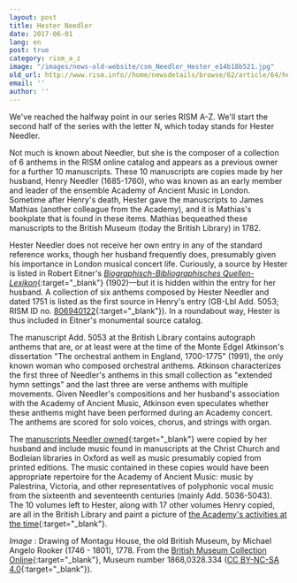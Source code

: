 ```yaml
---
layout: post
title: Hester Needler
date: 2017-06-01
lang: en
post: true
category: rism_a_z
image: "/images/news-old-website/csm_Needler_Hester_e14b18b521.jpg"
old_url: http://www.rism.info//home/newsdetails/browse/62/article/64/hester-needler.html
email: ''
author: ''
---
```



We've reached the halfway point in our series RISM A-Z. We'll start the second half of the series with the letter N, which today stands for Hester Needler.

Not much is known about Needler, but she is the composer of a collection of 6 anthems in the RISM online catalog and appears as a previous owner for a further 10 manuscripts. These 10 manuscripts are copies made by her husband, Henry Needler (1685-1760), who was known as an early member and leader of the ensemble Academy of Ancient Music in London. Sometime after Henry's death, Hester gave the manuscripts to James Mathias (another colleague from the Academy), and it is Mathias's bookplate that is found in these items. Mathias bequeathed these manuscripts to the British Museum (today the British Library) in 1782.

Hester Needler does not receive her own entry in any of the standard reference works, though her husband frequently does, presumably given his importance in London musical concert life. Curiously, a source by Hester is listed in Robert Eitner's [_Biographisch-Bibliographisches Quellen-Lexikon_](https://archive.org/stream/bub_gb_vrsUAAAAYAAJ#page/n167/mode/2up){:target="_blank"} (1902)—but it is hidden within the entry for her husband. A collection of six anthems composed by Hester Needler and dated 1751 is listed as the first source in Henry's entry (GB-Lbl Add. 5053; RISM ID no. [806940122](https://opac.rism.info/search?id=806940122){:target="_blank"}). In a roundabout way, Hester is thus included in Eitner's monumental source catalog.

The manuscript Add. 5053 at the British Library contains autograph anthems that are, or at least were at the time of the Monte Edgel Atkinson's dissertation "The orchestral anthem in England, 1700-1775" (1991), the only known woman who composed orchestral anthems. Atkinson characterizes the first three of Needler's anthems in this small collection as "extended hymn settings" and the last three are verse anthems with multiple movements. Given Needler's compositions and her husband's association with the Academy of Ancient Music, Atkinson even speculates whether these anthems might have been performed during an Academy concert. The anthems are scored for solo voices, chorus, and strings with organ.

The [manuscripts Needler owned](https://opac.rism.info/search?View=rism&q=hester+needler&siglum=GB-Lbl){:target="_blank"} were copied by her husband and include music found in manuscripts at the Christ Church and Bodleian libraries in Oxford as well as music presumably copied from printed editions. The music contained in these copies would have been appropriate repertoire for the Academy of Ancient Music: music by Palestrina, Victoria, and other representatives of polyphonic vocal music from the sixteenth and seventeenth centuries (mainly Add. 5036-5043). The 10 volumes left to Hester, along with 17 other volumes Henry copied, are all in the British Library and paint a picture of [the Academy's activities at the time](https://books.google.de/books?id=gxcABQAAQBAJ&lpg=PA4&dq=%22academy%20of%20ancient%20music%22&hl=de&pg=PA21#v=snippet&q=%22a%20colossal%20twenty-seven%20volumes%22&f=false){:target="_blank"}.


_Image_ : Drawing of Montagu House, the old British Museum, by Michael Angelo Rooker (1746 - 1801), 1778. From the [British Museum Collection Online](http://www.britishmuseum.org/research/collection_online/search.aspx){:target="_blank"}, Museum number 1868,0328.334 ([CC BY-NC-SA 4.0](http://creativecommons.org/licenses/by-nc-sa/4.0/){:target="_blank"}).

<script type="text/javascript">var switchTo5x=true;</script><script type="text/javascript" src="http://w.sharethis.com/button/buttons.js"></script><script type="text/javascript">stLight.options({publisher: "9b601438-1ce1-49d8-bfd7-9cff5df54c17", doNotHash: false, doNotCopy: false, hashAddressBar: false});</script>